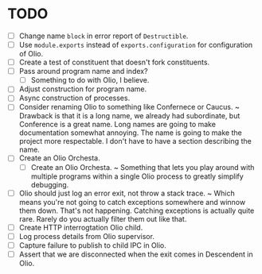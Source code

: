 # TODO

- [ ] Change name `block` in error report of `Destructible`.
- [ ] Use `module.exports` instead of `exports.configuration` for configuration
of Olio.
- [ ] Create a test of constituent that doesn't fork constituents.
- [ ] Pass around program name and index?
    - [ ] Something to do with Olio, I believe.
- [ ] Adjust construction for program name.
- [ ] Async construction of processes.
- [ ] Consider renaming Olio to something like Confernece or Caucus. ~ Drawback
is that it is a long name, we already had subordinate, but Conference is a great
name. Long names are going to make documentation somewhat annoying. The name is
going to make the project more respectable. I don't have to have a section
describing the name.
- [ ] Create an Olio Orchesta.
    - [ ] Create an Olio Orchesta. ~ Something that lets you play around with
    multiple programs within a single Olio process to greatly simplify
    debugging.
- [ ] Olio should just log an error exit, not throw a stack trace. ~ Which means
you're not going to catch exceptions somewhere and winnow them down. That's not
happening. Catching exceptions is actually quite rare. Rarely do you actually
filter them out like that.
- [ ] Create HTTP interrogtation Olio child.
- [ ] Log process details from Olio supervisor.
- [ ] Capture failure to publish to child IPC in Olio.
- [ ] Assert that we are disconnected when the exit comes in Descendent in Olio.
